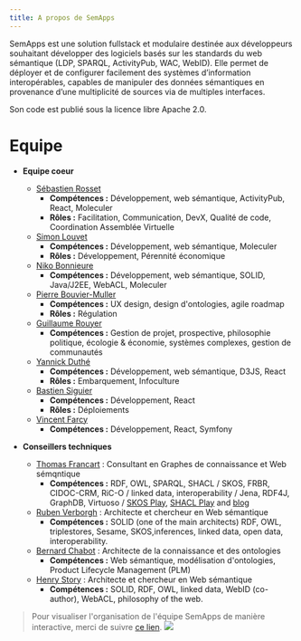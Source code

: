```yaml
---
title: A propos de SemApps
---
```


SemApps est une solution fullstack et modulaire destinée aux développeurs souhaitant développer des logiciels basés sur les standards du web sémantique (LDP, SPARQL, ActivityPub, WAC, WebID). Elle permet de déployer et de configurer facilement des systèmes d’information interopérables, capables de manipuler des données sémantiques en provenance d’une multiplicité de sources via de multiples interfaces.

Son code est publié sous la licence libre Apache 2.0.

# Equipe

- **Equipe coeur**
    - [Sébastien Rosset](https://www.linkedin.com/in/sebastien-rosset-reconnexion/)
        - **Compétences :** Développement, web sémantique, ActivityPub, React, Moleculer
        - **Rôles :** Facilitation, Communication, DevX, Qualité de code, Coordination Assemblée Virtuelle
    - [Simon Louvet](https://www.linkedin.com/in/simon-louvet-a9842018/)
        - **Compétences :** Développement, web sémantique, Moleculer
        - **Rôles :** Développement, Pérennité économique
    - [Niko Bonnieure](https://github.com/nikoPLP)
        - **Compétences :** Développement, web sémantique, SOLID, Java/J2EE, WebACL, Moleculer
    - [Pierre Bouvier-Muller](https://www.linkedin.com/in/bouviermullerp/)
        - **Compétences :** UX design, design d'ontologies, agile roadmap
        - **Rôles :** Régulation
    - [Guillaume Rouyer](https://www.linkedin.com/in/guillaume-rouyer-paris/)
        - **Compétences :** Gestion de projet, prospective, philosophie politique, écologie & économie, systèmes complexes, gestion de communautés
    - [Yannick Duthé](https://www.linkedin.com/in/yannick-duthe-569a741b)
        - **Compétences :** Développement, web sémantique, D3JS, React
        - **Rôles :** Embarquement, Infoculture
    - [Bastien Siguier](https://www.linkedin.com/in/bastien-siguier/)
        - **Compétences :** Développement, React
        - **Rôles :** Déploiements
    - [Vincent Farcy](https://www.linkedin.com/in/vincentfarcy/)
        - **Compétences :** Développement, React, Symfony

- **Conseillers techniques**
    - [Thomas Francart](http://www.sparna.fr/qui-suis-je/) : Consultant en Graphes de connaissance et Web sémqntique
        - **Compétences :** RDF, OWL, SPARQL, SHACL / SKOS, FRBR, CIDOC-CRM, RiC-O / linked data, interoperability / Jena, RDF4J, GraphDB, Virtuoso / [SKOS Play](http://labs.sparna.fr/skos-play/), [SHACL Play](http://shacl-play.sparna.fr/) and [blog](http://blog.sparna.fr/)
    - [Ruben Verborgh](https://ruben.verborgh.org/) : Architecte et chercheur en Web sémantique
        - **Compétences :** SOLID (one of the main architects) RDF, OWL, triplestores, Sesame, SKOS,inferences, linked data, open data, interoperability.
    - [Bernard Chabot](https://www.linkedin.com/in/chabotbernard/?originalSubdomain=fr) : Architecte de la connaissance et des ontologies
        - **Compétences :** Web sémantique, modélisation d'ontologies, Product Lifecycle Management (PLM)
    - [Henry Story](https://medium.com/@bblfish) : Architecte et chercheur en Web sémantique
        - **Compétences :** SOLID, RDF, OWL, linked data, WebID (co-author), WebACL, philosophy of the web.

> Pour visualiser l'organisation de l'équipe SemApps de manière interactive, merci de suivre [ce lien](https://cercles.assemblee-virtuelle.org/Circle/https%3A%2F%2Fdata.virtual-assembly.org%2Fprojects%2Fsemapps/show).
![](https://hot-objects.liiib.re/pad-lescommuns-org/uploads/upload_fc9cb5c4b4cb0b1b79aa100f7a48e616.png)
